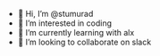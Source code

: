 - 👋 Hi, I’m @stumurad
- 👀 I’m interested in coding
- 🌱 I’m currently learning with alx
- 💞️ I’m looking to collaborate on slack

<!---
stumurad/stumurad is a ✨ special ✨ repository because its `README.md` (this file) appears on your GitHub profile.
You can click the Preview link to take a look at your changes.
--->
